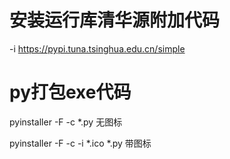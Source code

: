 # 安装运行库清华源附加代码
 -i https://pypi.tuna.tsinghua.edu.cn/simple
 # py打包exe代码
 pyinstaller -F -c *.py   无图标
 
 pyinstaller -F -c -i *.ico *.py   带图标
